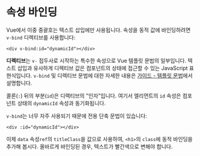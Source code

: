 # 속성 바인딩

Vue에서 이중 중괄호는 텍스트 삽입에만 사용됩니다.
속성을 동적 값에 바인딩하려면 `v-bind` 디렉티브를 사용합니다:

```vue-html
<div v-bind:id="dynamicId"></div>
```

**디렉티브**는 `v-` 접두사로 시작하는 특수한 속성으로 Vue 템플릿 문법의 일부입니다.
텍스트 삽입과 유사하게 디렉티브 값은 컴포넌트의 상태에 접근할 수 있는 JavaScript 표현식입니다.
`v-bind` 및 디렉티브 문법에 대한 자세한 내용은 <a target="_blank" href="/guide/essentials/template-syntax.html">가이드 - 템플릿 문법</a>에서 설명합니다.

콜론(`:`) 뒤의 부분(`id`)은 디렉티브의 "인자"입니다.
여기서 엘리먼트의 `id` 속성은 컴포넌트 상태의 `dynamicId` 속성과 동기화됩니다.

`v-bind`는 너무 자주 사용되기 때문에 전용 단축 문법이 있습니다:

```vue-html
<div :id="dynamicId"></div>
```

이제 <span class="options-api">`data` 속성</span><span class="composition-api">`ref`</span>의 `titleClass`을 값으로 사용하여,
`<h1>`의 `class`에 동적 바인딩을 추가해 봅시다.
올바르게 바인딩된 경우, 텍스트가 빨간색으로 변해야 합니다.
